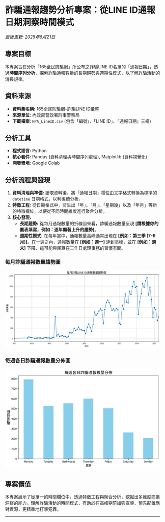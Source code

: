 # 詐騙通報趨勢分析專案：從LINE ID通報日期洞察時間模式

*最後更新: 2025年6月21日*

## 專案目標
本專案旨在分析「165全民防騙網」所公布之詐騙LINE ID名單的「通報日期」，透過**時間序列分析**，探索詐騙通報數量的長期趨勢與週期性模式，以了解詐騙活動的消長規律。

## 資料來源
* **資料集名稱:** 165全民防騙網-詐騙LINE ID彙整
* **來源單位:** 內政部警政署刑事警察局
* **下載檔案:** `NPA_LineID.csv` (包含「編號」、「LINE ID」、「通報日期」三欄)

## 分析工具
* **程式語言:** Python
* **核心套件:** Pandas (資料清理與時間序列處理), Matplotlib (資料視覺化)
* **開發環境:** Google Colab

## 分析流程與發現
1. **資料清理與準備:** 讀取資料後，將「通報日期」欄位由文字格式轉換為標準的 `datetime` 日期格式，以利後續分析。
2. **特徵工程:** 從日期格式中，衍生出「年」、「月」、「星期幾」以及「年月」等新的特徵欄位，以便從不同時間維度進行聚合分析。
3. **核心發現:**
    * **長期趨勢:** 從每月通報數量的折線圖來看，詐騙通報數量呈現 **[請根據你的圖表填寫，例如：逐年顯著上升的趨勢]**。
    * **週期性模式:** 在每年當中，通報數量高峰通常出現在 **[例如：第三季 (7-9月)]**。在一週之內，通報數量在 **[例如：週一]** 達到高峰，並在 **[例如：週末]** 下降，這可能與民眾在工作日處理事務的習慣有關。

### 每月詐騙通報數量趨勢圖
![每月趨勢圖](monthly_trend.png)

### 每週各日詐騙通報數量分佈圖
![每週分佈圖](weekly_distribution.png)

## 專案價值
本專案展示了從單一的時間欄位中，透過特徵工程與聚合分析，挖掘出多維度商業洞察的能力。理解詐騙活動的時間模式，有助於在高峰期前加強宣導、預先配置應對資源，更精準地打擊犯罪。

---
